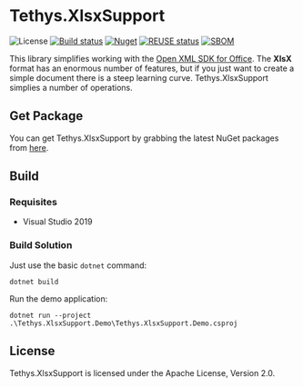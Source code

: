 <!-- 
SPDX-FileCopyrightText: (c) 2022-2023 T. Graf
SPDX-License-Identifier: Apache-2.0
-->

# Tethys.XlsxSupport

![License](https://img.shields.io/badge/license-Apache--2.0-blue.svg)
[![Build status](https://ci.appveyor.com/api/projects/status/6huida3wfgnklsrs?svg=true)](https://ci.appveyor.com/project/tngraf/tethys-xlsxsupport)
[![Nuget](https://img.shields.io/badge/nuget-1.0.0-brightgreen.svg)](https://www.nuget.org/packages/Tethys.XlsxSupport/1.0.0)
[![REUSE status](https://api.reuse.software/badge/git.fsfe.org/reuse/api)](https://api.reuse.software/info/git.fsfe.org/reuse/api)
[![SBOM](https://img.shields.io/badge/SBOM-CycloneDX-brightgreen)](https://github.com/tngraf/Tethys.XlsxSupport/blob/master/SBOM/sbom.cyclonedx.xml)

This library simplifies working with the [Open XML SDK for Office](https://docs.microsoft.com/en-us/office/open-xml/open-xml-sdk?redirectedfrom=MSDN).
The **XlsX** format has an enormous number of features, but if you just want to create a simple document
there is a steep learning curve. Tethys.XlsxSupport simplies a number of operations.

## Get Package

You can get Tethys.XlsxSupport by grabbing the latest NuGet packages from [here](https://www.nuget.org/packages/Tethys.XlsxSupport/1.1.0).

## Build

### Requisites

* Visual Studio 2019

### Build Solution

Just use the basic `dotnet` command:

```shell
dotnet build
```

Run the demo application:

```shell
dotnet run --project .\Tethys.XlsxSupport.Demo\Tethys.XlsxSupport.Demo.csproj
```

## License

Tethys.XlsxSupport is licensed under the Apache License, Version 2.0.

